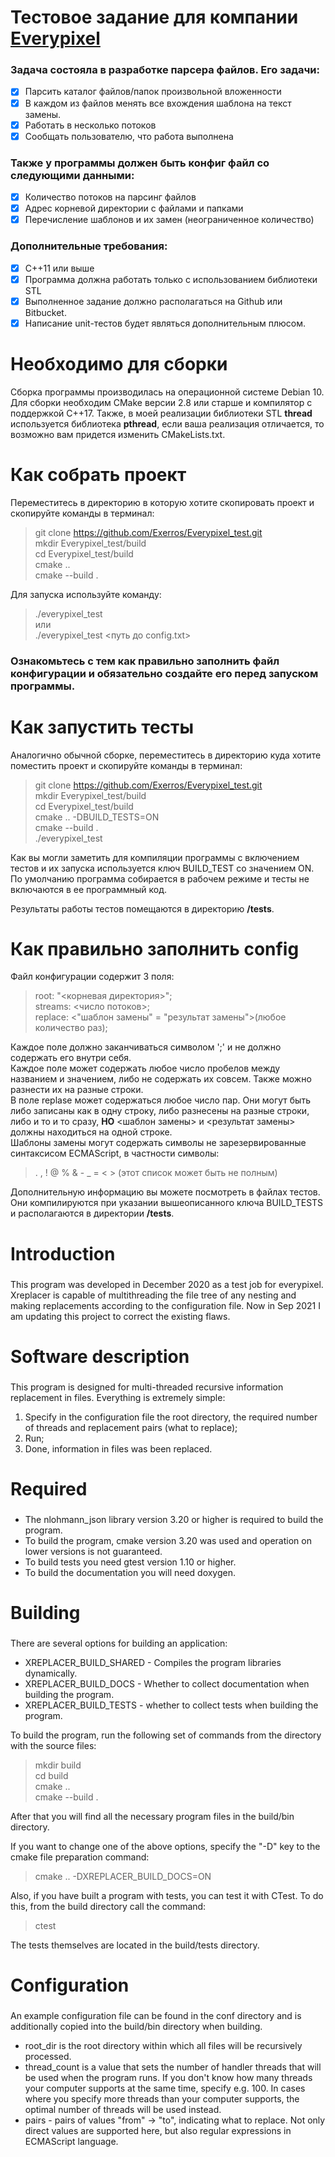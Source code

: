 # Тестовое задание для компании [Everypixel](https://www.everypixel.com/)
### Задача состояла в разработке парсера файлов. Его задачи:
- [x] Парсить каталог файлов/папок произвольной вложенности
- [x] В каждом из файлов менять все вхождения шаблона на текст замены.
- [x] Работать в несколько потоков
- [x] Сообщать пользователю, что работа выполнена

### Также у программы должен быть конфиг файл со следующими данными:
- [x] Количество потоков на парсинг файлов
- [x] Адрес корневой директории с файлами и папками
- [x] Перечисление шаблонов и их замен (неограниченное количество)

### Дополнительные требования:  
- [x] С++11 или выше
- [x] Программа должна работать только с использованием библиотеки STL
- [x] Выполненное задание должно располагаться на Github или Bitbucket. 
- [x] Написание unit-тестов будет являться дополнительным плюсом.

# Необходимо для сборки

Сборка программы производилась на операционной системе Debian 10.
Для сборки необходим CMake версии 2.8 или старше и компилятор с поддержкой C++17.
Также, в моей реализации библиотеки STL **thread** используется библиотека **pthread**, 
если ваша реализация отличается, то возможно вам придется изменить CMakeLists.txt.
  
# Как собрать проект

Переместитесь в директорию в которую хотите скопировать проект и скопируйте команды в терминал:
> git clone https://github.com/Exerros/Everypixel_test.git  
> mkdir Everypixel_test/build  
> cd Everypixel_test/build  
> cmake ..  
> cmake --build . 

Для запуска используйте команду:  
> ./everypixel_test  
или  
> ./everypixel_test <путь до config.txt>  
### Ознакомьтесь с тем как правильно заполнить файл конфигурации и обязательно создайте его перед запуском программы.

# Как запустить тесты

Аналогично обычной сборке, переместитесь в директорию куда хотите поместить проект и скопируйте команды в терминал:
> git clone https://github.com/Exerros/Everypixel_test.git  
> mkdir Everypixel_test/build  
> cd Everypixel_test/build  
> cmake .. -DBUILD_TESTS=ON  
> cmake --build .  
> ./everypixel_test  

Как вы могли заметить для компиляции программы с включением тестов и их запуска используется ключ BUILD_TEST со значением ON. 
По умолчанию программа собирается в рабочем режиме и тесты не включаются в ее программный код.  

Результаты работы тестов помещаются в директорию **/tests**.

# Как правильно заполнить config
Файл конфигурации содержит 3 поля:  
> root: "<корневая директория>";  
> streams: <число потоков>;  
> replace: <"шаблон замены" = "результат замены">(любое количество раз);  

Каждое поле должно заканчиваться символом ';' и не должно содержать его внутри себя.  
Каждое поле может содержать любое число пробелов между названием и значением, либо не содержать их совсем. Также можно разнести их на разные строки.  
В поле replase может содержаться любое число пар. Они могут быть либо записаны как в одну строку, либо разнесены на разные строки, либо и то и то сразу, **НО** <шаблон замены> и <результат замены> должны находиться на одной строке.  
Шаблоны замены могут содержать символы не зарезервированные синтаксисом ECMAScript, в частности символы:  
> . , ! @ % & - _ = < > (этот список может быть не полным)  

Дополнительную информацию вы можете посмотреть в файлах тестов. Они компилируются при указании вышеописанного ключа BUILD_TESTS и располагаются в директории **/tests**.
# Introduction
###  
This program was developed in December 2020 as a test job for everypixel. Xreplacer is capable of multithreading the file tree of any nesting and making replacements according to the configuration file. Now in Sep 2021 I am updating this project to correct the existing flaws.

# Software description
###  
This program is designed for multi-threaded recursive information replacement in files. Everything is extremely simple:  
1. Specify in the configuration file the root directory, the required number of threads and replacement pairs (what to replace);  
2. Run;  
3. Done, information in files was been replaced.  

# Required
###  
* The nlohmann_json library version 3.20 or higher is required to build the program.  
* To build the program, cmake version 3.20 was used and operation on lower versions is not guaranteed.  
* To build tests you need gtest version 1.10 or higher.  
* To build the documentation you will need doxygen.  

# Building
###  
There are several options for building an application:  
* XREPLACER_BUILD_SHARED - Compiles the program libraries dynamically.  
* XREPLACER_BUILD_DOCS - Whether to collect documentation when building the program.  
* XREPLACER_BUILD_TESTS - whether to collect tests when building the program.  

To build the program, run the following set of commands from the directory with the source files:  

> mkdir build  
> cd build  
> cmake ..  
> cmake --build .  

After that you will find all the necessary program files in the build/bin directory.  

If you want to change one of the above options, specify the "-D" key to the cmake file preparation command:  

>cmake .. -DXREPLACER_BUILD_DOCS=ON  

Also, if you have built a program with tests, you can test it with CTest. To do this, from the build directory call the command:  

> ctest  

The tests themselves are located in the build/tests directory.  

# Configuration
###  
An example configuration file can be found in the conf directory and is additionally copied into the build/bin directory when building.
* root_dir is the root directory within which all files will be recursively processed.
* thread_count is a value that sets the number of handler threads that will be used when the program runs. If you don't know how many threads your computer supports at the same time, specify e.g. 100. In cases where you specify more threads than your computer supports, the optimal number of threads will be used instead.
* pairs - pairs of values "from" -> "to", indicating what to replace. Not only direct values are supported here, but also regular expressions in ECMAScript language.
